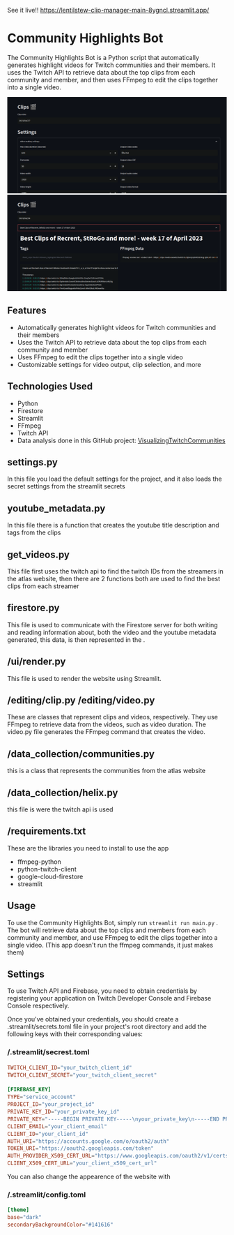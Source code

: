 See it live!!
https://lentilstew-clip-manager-main-8ygncl.streamlit.app/
# Community Highlights Bot

The Community Highlights Bot is a Python script that automatically generates highlight videos for Twitch communities and their members. It uses the Twitch API to retrieve data about the top clips from each community and member, and then uses FFmpeg to edit the clips together into a single video.

![Video settings](./readme_images/settings.png)
![Video created](readme_images/video-created-example.png)
## Features

- Automatically generates highlight videos for Twitch communities and their members
- Uses the Twitch API to retrieve data about the top clips from each community and member
- Uses FFmpeg to edit the clips together into a single video
- Customizable settings for video output, clip selection, and more 

## Technologies Used
- Python 
- Firestore 
- Streamlit 
- FFmpeg 
- Twitch API 
- Data analysis done in this GitHub project: [VisualizingTwitchCommunities](https://github.com/KiranGershenfeld/VisualizingTwitchCommunities)

## settings.py
In this file you load the default settings for the project, and it also loads the secret settings from the streamlit secrets

## youtube_metadata.py
In this file there is a function that creates the youtube title description and tags from the clips 

## get_videos.py
This file first uses the twitch api to  find the twitch IDs from the streamers in the atlas website, then there are 2 functions both are used to find the best clips from each streamer

## firestore.py
This file is used to communicate with the Firestore server for both writing and reading information about, both the video and the youtube metadata generated, this data, is then represented in the .

## /ui/render.py
This file is used to render the website using Streamlit.

## /editing/clip.py /editing/video.py
These are classes that represent clips and videos, respectively. They use FFmpeg to retrieve data from the videos, such as video duration. The video.py file generates the FFmpeg command that creates the video.

## /data_collection/communities.py
this is a class that represents the communities from the atlas website

## /data_collection/helix.py
this file is were the twitch api is used
## /requirements.txt
These are the libraries you need to install to use the app
- ffmpeg-python
- python-twitch-client
- google-cloud-firestore
- streamlit

## Usage
To use the Community Highlights Bot, simply run ```streamlit run main.py``` . The bot will retrieve data about the top clips and members from each community and member, and use FFmpeg to edit the clips together into a single video. (This app doesn't run the ffmpeg commands, it just makes them)

## Settings
To use Twitch API and Firebase, you need to obtain credentials by registering your application on Twitch Developer Console and Firebase Console respectively.

Once you've obtained your credentials, you should create a .streamlit/secrets.toml file in your project's root directory and add the following keys with their corresponding values:
### /.streamlit/secrest.toml
```toml
TWITCH_CLIENT_ID="your_twitch_client_id"
TWITCH_CLIENT_SECRET="your_twitch_client_secret"

[FIREBASE_KEY]
TYPE="service_account"
PROJECT_ID="your_project_id"
PRIVATE_KEY_ID="your_private_key_id"
PRIVATE_KEY="-----BEGIN PRIVATE KEY-----\nyour_private_key\n-----END PRIVATE KEY-----\n"
CLIENT_EMAIL="your_client_email"
CLIENT_ID="your_client_id"
AUTH_URI="https://accounts.google.com/o/oauth2/auth"
TOKEN_URI="https://oauth2.googleapis.com/token"
AUTH_PROVIDER_X509_CERT_URL="https://www.googleapis.com/oauth2/v1/certs"
CLIENT_X509_CERT_URL="your_client_x509_cert_url"
```


You can also change the appearence of the website with 
### /.streamlit/config.toml
```toml
[theme]
base="dark"
secondaryBackgroundColor="#141616"
```
